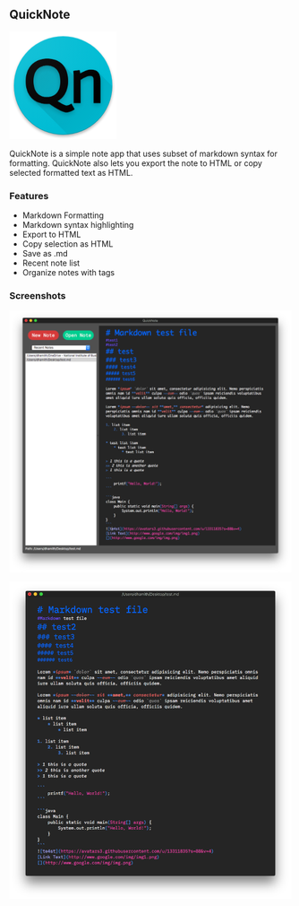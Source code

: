 ## QuickNote

![QuickNote](icons/QuickNote_icon.png)

QuickNote is a simple note app that uses subset of markdown syntax for
formatting. QuickNote also lets you export the note to HTML or copy selected
formatted text as HTML. 

### Features
- Markdown Formatting
- Markdown syntax highlighting
- Export to HTML
- Copy selection as HTML
- Save as .md
- Recent note list
- Organize notes with tags

### Screenshots

![](screenshots/main.png)

![](screenshots/new_note.png)
